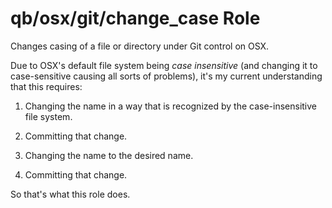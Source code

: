 qb/osx/git/change_case Role
===========================

Changes casing of a file or directory under Git control on OSX.

Due to OSX's default file system being *case insensitive* (and changing it to case-sensitive causing all sorts of problems), it's my current understanding that this requires:

1.  Changing the name in a way that is recognized by the case-insensitive file system.
    
2.  Committing that change.

3.  Changing the name to the desired name.

4.  Committing that change.

So that's what this role does.
